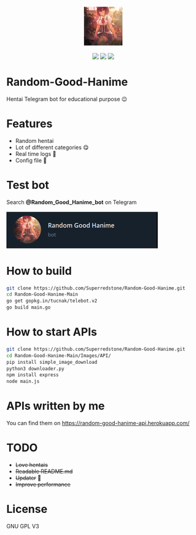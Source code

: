<p align="center">
  <img src="Images/catGirl.jpg" width="20%"></img><br><br>
  <img src="https://github.com/Superredstone/Random-Good-Hanime/actions/workflows/go.yml/badge.svg"></img>
  <img src="https://img.shields.io/github/license/Superredstone/Random-Good-Hanime?color=Green&label=License"></img>
  <img src="https://img.shields.io/discord/821836676607115304?color=Blue&logo=Discord&logoColor=Blue"></img>
</p>

# Random-Good-Hanime
Hentai Telegram bot for educational purpose :wink:

# Features 
- Random hentai 
- Lot of different categories :yum:
- Real time logs :scroll:
- Config file :page_facing_up:

# Test bot
Search **@Random_Good_Hanime_bot** on Telegram <br> <br>
<img src="https://github.com/Superredstone/Random-Good-Hanime/blob/Main/Images/telegramTestBot.png">

# How to build
```bash
git clone https://github.com/Superredstone/Random-Good-Hanime.git
cd Random-Good-Hanime-Main
go get gopkg.in/tucnak/telebot.v2
go build main.go
```

# How to start APIs
```bash
git clone https://github.com/Superredstone/Random-Good-Hanime.git
cd Random-Good-Hanime-Main/Images/API/
pip install simple_image_download
python3 downloader.py
npm install express
node main.js
```

# APIs written by me
You can find them on https://random-good-hanime-api.herokuapp.com/

# TODO
- ~~Love hentais~~
- ~~Readable README.md~~
- ~~Updater~~ :arrow_down_small:
- ~~Improve performance~~

# License
GNU GPL V3
